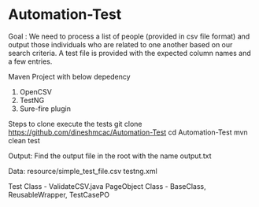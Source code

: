 # Automation-Test

Goal : We need to process a list of people (provided in csv file format) and output those individuals who are related to one another based on our search criteria. A test file is provided with the expected column names and a few entries.

Maven Project with below depedency
1) OpenCSV
2) TestNG
3) Sure-fire plugin

Steps to clone execute the tests
git clone https://github.com/dineshmcac/Automation-Test
cd Automation-Test
mvn clean test

Output:
Find the output file in the root with the name output.txt

Data:
resource/simple_test_file.csv
testng.xml

Test Class - ValidateCSV.java
PageObject Class - BaseClass, ReusableWrapper, TestCasePO
